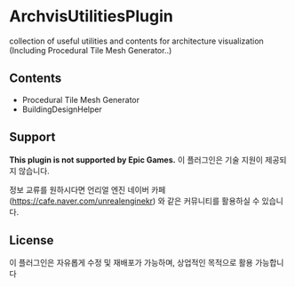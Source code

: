 # ArchvisUtilitiesPlugin
collection of useful utilities and contents for architecture visualization (Including Procedural Tile Mesh Generator..)

## Contents
* Procedural Tile Mesh Generator
* BuildingDesignHelper


## Support
**This plugin is not supported by Epic Games.**
이 플러그인은 기술 지원이 제공되지 않습니다.

정보 교류를 원하시다면 언리얼 엔진 네이버 카페
(https://cafe.naver.com/unrealenginekr)
와 같은 커뮤니티를 활용하실 수 있습니다.

## License
이 플러그인은 자유롭게 수정 및 재배포가 가능하며, 상업적인 목적으로 활용 가능합니다

